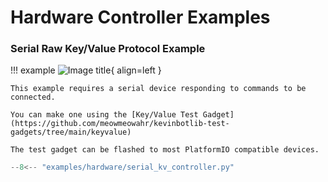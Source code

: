 # Hardware Controller Examples

### Serial Raw Key/Value Protocol Example

!!! example
    ![Image title](../media/nano.png){ align=left }
    
    This example requires a serial device responding to commands to be connected.

    You can make one using the [Key/Value Test Gadget](https://github.com/meowmeowahr/kevinbotlib-test-gadgets/tree/main/keyvalue)

    The test gadget can be flashed to most PlatformIO compatible devices.

```python title="examples/hardware/serial_kv_controller.py" linenums="1" 
--8<-- "examples/hardware/serial_kv_controller.py"
```

[^1]: Arduino Nano image modified from an original image by MakeMagazinDE, licensed under CC BY-SA 4.0 ([link](https://commons.wikimedia.org/wiki/File:Arduino_nano_isometr.jpg)).